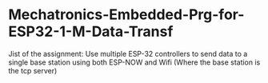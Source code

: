 # Mechatronics-Embedded-Prg-for-ESP32-1-M-Data-Transf

Jist of the assignment:
Use multiple ESP-32 controllers to send data to a single base station using both ESP-NOW and Wifi (Where the base station is the tcp server)
